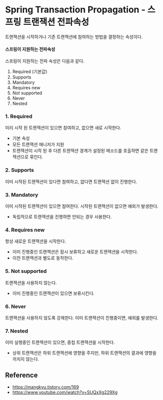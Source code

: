 # Spring Transaction Propagation - 스프링 트랜잭션 전파속성
트랜잭션을 시작하거나 기존 트랜잭션에 참여하는 방법을 결정하는 속성이다.

#### 스프링이 지원하는 전파속성
스프링이 지원하는 전파 속성은 다음과 같다.
1. Required (기본값)
2. Supports
3. Mandatory
4. Requires new
5. Not supported
6. Never
7. Nested

### 1. Required
미리 시작 된 트랜잭션이 있으면 참여하고, 없으면 새로 시작한다.
- 기본 속성
- 모든 트랜잭션 매니저가 지원
- 트랜잭션이 시작 된 후 다른 트랜잭션 경계가 설정된 메소드를 호출하면 같은 트랜잭션으로 묶인다.

### 2. Supports
이미 시작된 트랜잭션이 있다면 참여하고, 없다면 트랜잭션 없이 진행한다.

### 3. Mandatory
이미 시작된 트랜잭션이 있으면 참여한다. 시작된 트랜잭션이 없으면 예외가 발생한다.
- 독립적으로 트랜잭션을 진행하면 안되는 경우 사용한다.

### 4. Requires new
항상 새로운 트랜잭션을 시작한다.
- 이미 진행중인 트랜잭션은 잠시 보류하고 새로운 트랜잭션을 시작한다.
- 이전 트랜잭션과 별도로 동작한다.

### 5. Not supported
트랜잭션을 사용하지 않는다.
- 이미 진행중인 트랜잭션이 있으면 보류시킨다.

### 6. Never
트랜잭션을 사용하지 않도록 강제한다. 이미 트랜잭션이 진행중이면, 예외를 발생한다.

### 7. Nested
이미 실행중인 트랜잭션이 있으면, 중첩 트랜잭션을 시작한다.
- 상위 트랜잭션은 하위 트랜잭션에 영향을 주지만, 하위 트랜잭션의 결과에 영향을 끼치지 않는다.

## Reference
- https://mangkyu.tistory.com/169
- https://www.youtube.com/watch?v=SUQxXg229Xg